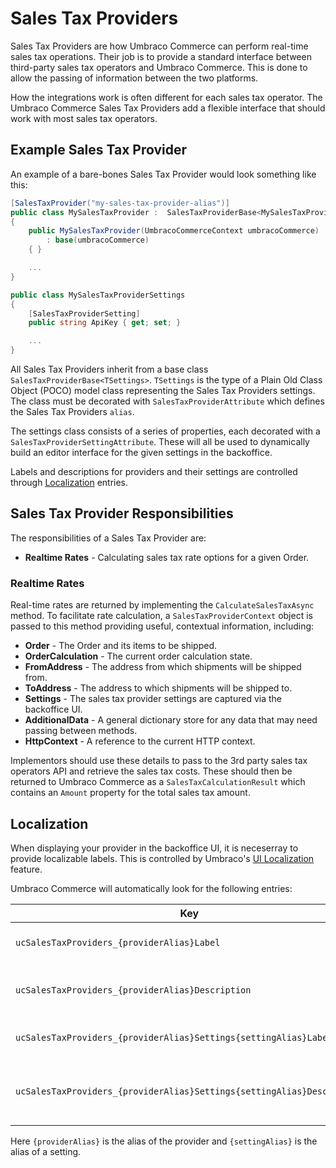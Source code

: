 ﻿---
description: Realtime sales tax features via Sales Tax Providers in Umbraco Commerce.
---

# Sales Tax Providers

Sales Tax Providers are how Umbraco Commerce can perform real-time sales tax operations. Their job is to provide a standard interface between third-party sales tax operators and Umbraco Commerce. This is done to allow the passing of information between the two platforms.

How the integrations work is often different for each sales tax operator. The Umbraco Commerce Sales Tax Providers add a flexible interface that should work with most sales tax operators.

## Example Sales Tax Provider

An example of a bare-bones Sales Tax Provider would look something like this:

```csharp
[SalesTaxProvider("my-sales-tax-provider-alias")]
public class MySalesTaxProvider :  SalesTaxProviderBase<MySalesTaxProviderSettings>
{
    public MySalesTaxProvider(UmbracoCommerceContext umbracoCommerce)
        : base(umbracoCommerce)
    { }

    ...
}

public class MySalesTaxProviderSettings
{
    [SalesTaxProviderSetting]
    public string ApiKey { get; set; }

    ...
}

```

All Sales Tax Providers inherit from a base class `SalesTaxProviderBase<TSettings>`. `TSettings` is the type of a Plain Old Class Object (POCO) model class representing the Sales Tax Providers settings. The class must be decorated with `SalesTaxProviderAttribute` which defines the Sales Tax Providers `alias`.

The settings class consists of a series of properties, each decorated with a `SalesTaxProviderSettingAttribute`. These will all be used to dynamically build an editor interface for the given settings in the backoffice.

Labels and descriptions for providers and their settings are controlled through [Localization](#localization) entries.

## Sales Tax Provider Responsibilities

The responsibilities of a Sales Tax Provider are:

* **Realtime Rates** - Calculating sales tax rate options for a given Order.

### Realtime Rates

Real-time rates are returned by implementing the `CalculateSalesTaxAsync` method. To facilitate rate calculation, a `SalesTaxProviderContext` object is passed to this method providing useful, contextual information, including:

* **Order** - The Order and its items to be shipped.
* **OrderCalculation** - The current order calculation state.
* **FromAddress** - The address from which shipments will be shipped from.
* **ToAddress** - The address to which shipments will be shipped to.
* **Settings** - The sales tax provider settings are captured via the backoffice UI.
* **AdditionalData** - A general dictionary store for any data that may need passing between methods.
* **HttpContext** - A reference to the current HTTP context.

Implementors should use these details to pass to the 3rd party sales tax operators API and retrieve the sales tax costs. These should then be returned to Umbraco Commerce as a `SalesTaxCalculationResult` which contains an `Amount` property for the total sales tax amount.

## Localization

When displaying your provider in the backoffice UI, it is neceserray to provide localizable labels. This is controlled by Umbraco's [UI Localization](https://docs.umbraco.com/umbraco-cms/extending/language-files/ui-localization) feature.

Umbraco Commerce will automatically look for the following entries:

| Key                                                                            |  Description |
|--------------------------------------------------------------------------------| --- |
| `ucSalesTaxProviders_{providerAlias}Label`                             | A main label for the provider |
| `ucSalesTaxProviders_{providerAlias}Description`                       | A description for the provider |
| `ucSalesTaxProviders_{providerAlias}Settings{settingAlias}Label`       | A label for a provider setting |
| `ucSalesTaxProviders_{providerAlias}Settings{settingAlias}Description` | A description for a provider setting |

Here `{providerAlias}` is the alias of the provider and `{settingAlias}` is the alias of a setting.
